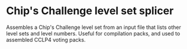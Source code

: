 # Chip's Challenge level set splicer
Assembles a Chip's Challenge level set from an input file that lists other level sets and level numbers. Useful for compilation packs, and used to assembled CCLP4 voting packs.
